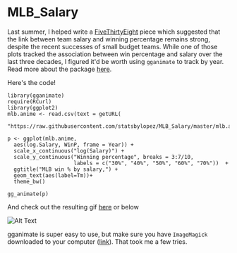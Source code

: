 # MLB_Salary


Last summer, I helped write a [FiveThirtyEight](http://fivethirtyeight.com/features/dont-be-fooled-by-baseballs-small-budget-success-stories/) piece which suggested that the link between team salary and winning percentage remains strong, despite the recent successes of small budget teams. While one of those plots tracked the association between win percentage and salary over the last three decades, I figured it'd be worth using `gganimate` to track by year. Read more about the package [here](https://github.com/dgrtwo/gganimate).

Here's the code! 

```{r}
library(gganimate)
require(RCurl)
library(ggplot2)
mlb.anime <- read.csv(text = getURL(
  "https://raw.githubusercontent.com/statsbylopez/MLB_Salary/master/mlb.anime.csv"))
  
p <- ggplot(mlb.anime, 
  aes(log.Salary, WinP, frame = Year)) +
  scale_x_continuous("log(Salary)") +
  scale_y_continuous("Winning percentage", breaks = 3:7/10, 
                     labels = c("30%", "40%", "50%", "60%", "70%"))  +
  ggtitle("MLB win % by salary,") +
  geom_text(aes(label=Tm))+ 
  theme_bw()

gg_animate(p)
  ```

And check out the resulting gif [here](https://twitter.com/StatsbyLopez/status/697266930797932545/photo/1) or below

![Alt Text](https://media.giphy.com/media/xT0BKlMPR8fWo3ntW8/giphy.gif)

gganimate is super easy to use, but make sure you have `ImageMagick` downloaded to your computer ([link](imagemagick.org)). That took me a few tries. 
